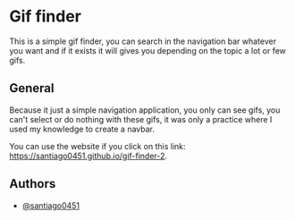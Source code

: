 
# Gif finder

This is a simple gif finder, you can search in the navigation bar whatever you want and if it exists it will gives you depending on the topic a lot or few gifs.


## General

Because it just a simple navigation application, you only can see gifs, you can't select or do nothing with these gifs, it was only a practice where I used my knowledge to create a navbar.

You can use the website if you click on this link: https://santiago0451.github.io/gif-finder-2.


## Authors

- [@santiago0451](https://www.github.com/santiago0451)

